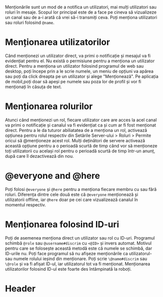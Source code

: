 <!-- TITLE: Menționări -->
<!-- SUBTITLE: Trimite notificații direct utilizatorilor -->

Menționările sunt un mod de a notifica un utilizatori, mai mulți utilizatori sau roluri în mesaje. Scopul lor principal este de a face pe cineva să vizualizeze un canal sau de a-i arată că vrei să-i transmiți ceva. Poți menționa utilizatori sau roluri folosind `@name`.

# Menționarea utilizatorilor

Când menționezi un utilizator direct, va primi o notificație și mesajul va fi evidențiat pentru el. Nu există o permisiune pentru a menționa un utilizator direct. Pentru a menționa un utilizator folosind programul de web sau desktop, poți începe prin a le scrie numele, un meniu de opțiuni va apărea sau poți da click dreapta pe un utilizator și alege "Menționează". Pe aplicația de mobil,poți doar să apeși pe numele sau poza lor de profil și vor fi menționați în căsuța de text.

# Menționarea rolurilor

Atunci când menționezi un rol, fiecare utilizator care are acces la acel canal va primi o notificație și canalul va fi evidențiat ca și cum ar fi fost menționat direct. Pentru a le da tuturor abiliatatea de a menționa un rol, activează opțiunea pentru rolul respectiv din Setările Server-ului > Roluri > Permite oricui să @menționeze acest rol. Mulți deținători de servere activează această opțiune pentru a o perioadă scurtă de timp când vor să menționeze toți utilizatorii cu același rol pentru o perioadă scurtă de timp într-un anunț, după care îl dezactivează din nou.

# @everyone and @here

Poți folosi `@everyone` și `@here` pentru a menționa fiecare membru cu sau fără roluri. Diferența dintre cele două este că `@everyone` menționează și utilizatorii offline, iar `@here` doar pe cei care vizualizează canalul în momentul respectiv.

# Menționarea folosind ID-uri

Poți de asemenea menționa direct un utilizator sau rol cu ID-uri. Programul schimbă `@role` sau `@username#discrim` cu `<@ID>` și invers automat. Motivul pentru care se folosește această metodă este că numele se schimbă, dar ID-urile nu. Poți face programul să nu afișeze menționările ca utilizatorul- sau numele rolului ieșind din menționare. Poți scrie `\@name#discrim` sau `\@role` și va fi afișat ID-ul, iar utilizatorul tot va fi menționat. Menționarea utilizatorilor folosind ID-ul este foarte des întâmpinată la roboți.
<!-- TITLE: Mentionarea Utilizatorilor -->
<!-- SUBTITLE: A quick summary of Mentionarea Utilizatorilor -->

# Header